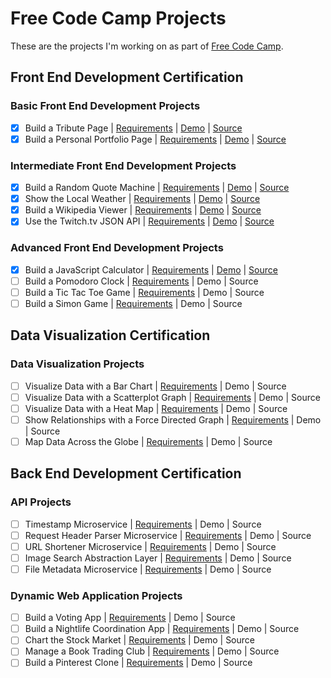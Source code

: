 # Free Code Camp Projects

These are the projects I'm working on as part of [Free Code Camp](http://www.freecodecamp.com).

## Front End Development Certification

### Basic Front End Development Projects

- [x] Build a Tribute Page | [Requirements](http://www.freecodecamp.com/challenges/build-a-tribute-page) | [Demo](http://codepen.io/renestl/full/LGqOaX/) | [Source]()
- [x] Build a Personal Portfolio Page | [Requirements](http://www.freecodecamp.com/challenges/build-a-personal-portfolio-webpage) | [Demo](http://codepen.io/renestl/full/rxJdKz) | [Source]()

### Intermediate Front End Development Projects

- [x] Build a Random Quote Machine | [Requirements](http://www.freecodecamp.com/challenges/build-a-random-quote-machine) | [Demo](http://codepen.io/renestl/full/OyjYMQ) | [Source]()
- [x] Show the Local Weather | [Requirements](http://www.freecodecamp.com/challenges/show-the-local-weather) | [Demo](http://codepen.io/renestl/full/MKdxMw/) | [Source]()
- [x] Build a Wikipedia Viewer | [Requirements](http://www.freecodecamp.com/challenges/build-a-wikipedia-viewer) | [Demo](http://codepen.io/renestl/full/PNYNGv/) | [Source]()
- [x] Use the Twitch.tv JSON API | [Requirements](http://www.freecodecamp.com/challenges/use-the-twitchtv-json-api) | [Demo](http://codepen.io/renestl/full/aNNMVd/) | [Source]()

### Advanced Front End Development Projects

  - [x] Build a JavaScript Calculator | [Requirements](http://www.freecodecamp.com/challenges/build-a-javascript-calculator) | [Demo](http://codepen.io/renestl/full/mVaZOo) | [Source]()
  - [ ] Build a Pomodoro Clock | [Requirements](http://www.freecodecamp.com/challenges/build-a-pomodoro-clock) | Demo | Source
  - [ ] Build a Tic Tac Toe Game | [Requirements](http://www.freecodecamp.com/challenges/build-a-tic-tac-toe-game) | Demo | Source
  - [ ] Build a Simon Game | [Requirements](http://www.freecodecamp.com/challenges/build-a-simon-game) | Demo | Source

## Data Visualization Certification

### Data Visualization Projects

  - [ ] Visualize Data with a Bar Chart | [Requirements](http://www.freecodecamp.com/challenges/visualize-data-with-a-bar-chart) | Demo | Source
  - [ ] Visualize Data with a Scatterplot Graph | [Requirements](http://www.freecodecamp.com/challenges/visualize-data-with-a-scatterplot-graph) | Demo | Source
  - [ ] Visualize Data with a Heat Map | [Requirements](http://www.freecodecamp.com/challenges/visualize-data-with-a-heat-map) | Demo | Source
  - [ ] Show Relationships with a Force Directed Graph | [Requirements](http://www.freecodecamp.com/challenges/show-relationships-with-a-force-directed-graph) | Demo | Source
  - [ ] Map Data Across the Globe | [Requirements](http://www.freecodecamp.com/challenges/map-data-across-the-globe) | Demo | Source

## Back End Development Certification

### API Projects

  - [ ] Timestamp Microservice | [Requirements](http://www.freecodecamp.com/challenges/timestamp-microservice) | Demo | Source
  - [ ] Request Header Parser Microservice | [Requirements](http://www.freecodecamp.com/challenges/timestamp-microservice) | Demo | Source
  - [ ] URL Shortener Microservice | [Requirements](http://www.freecodecamp.com/challenges/url-shortener-microservice) | Demo | Source
  - [ ] Image Search Abstraction Layer | [Requirements](http://www.freecodecamp.com/challenges/image-search-abstraction-layer) | Demo | Source
  - [ ] File Metadata Microservice | [Requirements](http://www.freecodecamp.com/challenges/file-metadata-microservice) | Demo | Source

### Dynamic Web Application Projects

  - [ ] Build a Voting App | [Requirements](http://www.freecodecamp.com/challenges/build-a-voting-app) | Demo | Source
  - [ ] Build a Nightlife Coordination App | [Requirements](http://www.freecodecamp.com/challenges/build-a-nightlife-coordination-app) | Demo | Source
  - [ ] Chart the Stock Market | [Requirements](http://www.freecodecamp.com/challenges/chart-the-stock-market) | Demo | Source
  - [ ] Manage a Book Trading Club | [Requirements](http://www.freecodecamp.com/challenges/manage-a-book-trading-club) | Demo | Source
  - [ ] Build a Pinterest Clone | [Requirements](http://www.freecodecamp.com/challenges/build-a-pinterest-clone) | Demo | Source
